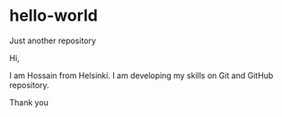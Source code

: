 # hello-world
Just another repository

Hi,

I am Hossain from Helsinki. I am developing my skills on Git and GitHub repository.

Thank you

